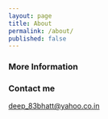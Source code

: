 ```yaml
---
layout: page
title: About
permalink: /about/
published: false
---
```


### More Information


### Contact me

[deep_83bhatt@yahoo.co.in](mailto:deep_83bhatt@yahoo.co.in)
